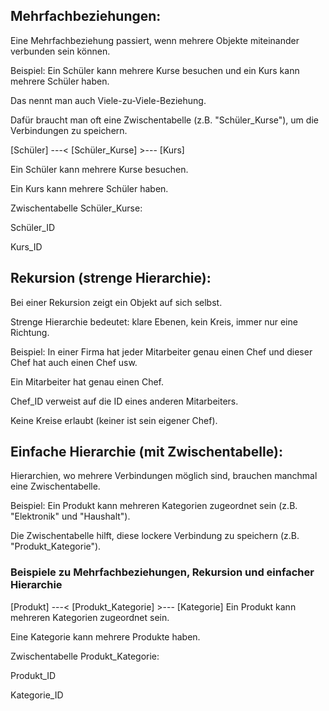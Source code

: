## Mehrfachbeziehungen:

Eine Mehrfachbeziehung passiert, wenn mehrere Objekte miteinander verbunden sein können.

Beispiel: Ein Schüler kann mehrere Kurse besuchen und ein Kurs kann mehrere Schüler haben.

Das nennt man auch Viele-zu-Viele-Beziehung.

Dafür braucht man oft eine Zwischentabelle (z.B. "Schüler_Kurse"), um die Verbindungen zu speichern.


[Schüler] ---< [Schüler_Kurse] >--- [Kurs]

Ein Schüler kann mehrere Kurse besuchen.

Ein Kurs kann mehrere Schüler haben.

Zwischentabelle Schüler_Kurse:

Schüler_ID

Kurs_ID


## Rekursion (strenge Hierarchie):

Bei einer Rekursion zeigt ein Objekt auf sich selbst.

Strenge Hierarchie bedeutet: klare Ebenen, kein Kreis, immer nur eine Richtung.

Beispiel: In einer Firma hat jeder Mitarbeiter genau einen Chef und dieser Chef hat auch einen Chef usw.

Ein Mitarbeiter hat genau einen Chef.

Chef_ID verweist auf die ID eines anderen Mitarbeiters.

Keine Kreise erlaubt (keiner ist sein eigener Chef).

## Einfache Hierarchie (mit Zwischentabelle):

Hierarchien, wo mehrere Verbindungen möglich sind, brauchen manchmal eine Zwischentabelle.

Beispiel: Ein Produkt kann mehreren Kategorien zugeordnet sein (z.B. "Elektronik" und "Haushalt").

Die Zwischentabelle hilft, diese lockere Verbindung zu speichern (z.B. "Produkt_Kategorie").
### Beispiele zu Mehrfachbeziehungen, Rekursion und einfacher Hierarchie


[Produkt] ---< [Produkt_Kategorie] >--- [Kategorie]
Ein Produkt kann mehreren Kategorien zugeordnet sein.

Eine Kategorie kann mehrere Produkte haben.

Zwischentabelle Produkt_Kategorie:

Produkt_ID

Kategorie_ID





